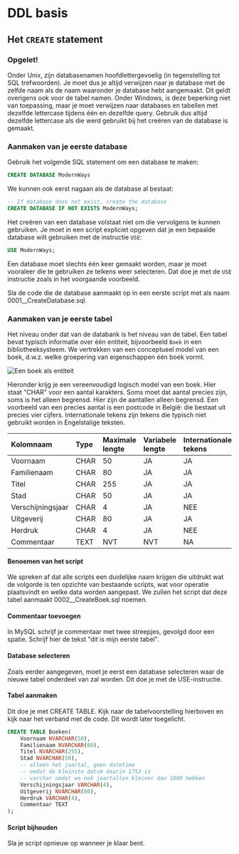 # DDL basis

## Het `CREATE` statement

### Opgelet!

Onder Unix, zijn databasenamen hoofdlettergevoelig \(in tegenstelling tot SQL trefwoorden\). Je moet dus je altijd verwijzen naar je database met de zelfde naam als de naam waaronder je database hebt aangemaakt. Dit geldt overigens ook voor de tabel namen. Onder Windows, is deze beperking niet van toepassing, maar je moet verwijzen naar databases en tabellen met dezelfde lettercase tijdens één en dezelfde query. Gebruik dus altijd dezelfde lettercase als die werd gebruikt bij het creëren van de database is gemaakt.

### Aanmaken van je eerste database

Gebruik het volgende SQL statement om een database te maken:

```sql
CREATE DATABASE ModernWays
```

We kunnen ook eerst nagaan als de database al bestaat:

```sql
-- If database does not exist, create the database
CREATE DATABASE IF NOT EXISTS ModernWays;
```

Het creëren van een database volstaat niet om die vervolgens te kunnen gebruiken. Je moet in een script expliciet opgeven dat je een bepaalde database wilt gebruiken met de instructie `USE`:

```sql
USE ModernWays;
```

Een database moet slechts één keer gemaakt worden, maar je moet vooraleer die te gebruiken ze telkens weer selecteren. Dat doe je met de `USE` instructie zoals in het voorgaande voorbeeld.

Sla de code die de database aanmaakt op in een eerste script met als naam 0001\_\_CreateDatabase.sql.

### Aanmaken van je eerste tabel

Het niveau onder dat van de databank is het niveau van de tabel. Een tabel bevat typisch informatie over één entiteit, bijvoorbeeld `Boek` in een bibliotheeksysteem. We vertrekken van een conceptueel model van een boek, d.w.z. welke groepering van eigenschappen één boek vormt.

![Een boek als entiteit](../../.gitbook/assets/entity-boek.png)

Hieronder krijg je een vereenvoudigd logisch model van een boek. Hier staat "CHAR" voor een aantal karakters. Soms moet dat aantal precies zijn, soms is het alleen begrensd. Hier zijn de aantallen alleen begrensd. Een voorbeeld van een precies aantal is een postcode in België: die bestaat uit precies vier cijfers. Internationale tekens zijn tekens die typisch niet gebruikt worden in Engelstalige teksten.

| Kolomnaam | Type | Maximale lengte | Variabele lengte | Internationale tekens |
| :--- | :--- | :--- | :--- | :--- |
| Voornaam | CHAR | 50 | JA | JA |
| Familienaam | CHAR | 80 | JA | JA |
| Titel | CHAR | 255 | JA | JA |
| Stad | CHAR | 50 | JA | JA |
| Verschijningsjaar | CHAR | 4 | JA | NEE |
| Uitgeverij | CHAR | 80 | JA | JA |
| Herdruk | CHAR | 4 | JA | NEE |
| Commentaar | TEXT | NVT | NVT | NA |

#### Benoemen van het script

We spreken af dat alle scripts een duidelijke naam krijgen die uitdrukt wat de volgorde is ten opzichte van bestaande scripts, wat voor operatie plaatsvindt en welke data worden aangepast. We zullen het script dat deze tabel aanmaakt 0002\_\_CreateBoek.sql noemen.

#### Commentaar toevoegen

In MySQL schrijf je commentaar met twee streepjes, gevolgd door een spatie. Schrijf hier de tekst "dit is mijn eerste tabel".

#### Database selecteren

Zoals eerder aangegeven, moet je eerst een database selecteren waar de nieuwe tabel onderdeel van zal worden. Dit doe je met de USE-instructie.

#### Tabel aanmaken

Dit doe je met CREATE TABLE. Kijk naar de tabelvoorstelling hierboven en kijk naar het verband met de code. Dit wordt later toegelicht.

```sql
CREATE TABLE Boeken(
    Voornaam NVARCHAR(50),
    Familienaam NVARCHAR(80),
    Titel NVARCHAR(255),
    Stad NVARCHAR(50),
    -- alleen het jaartal, geen datetime
    -- omdat de kleinste datum daarin 1753 is
    -- varchar omdat we ook jaartallen kleiner dan 1000 hebben
    Verschijningsjaar VARCHAR(4),
    Uitgeverij NVARCHAR(80),
    Herdruk VARCHAR(4),
    Commentaar TEXT
);
```

#### Script bijhouden

Sla je script opnieuw op wanneer je klaar bent.

